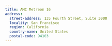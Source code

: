 ```yaml
---
title: AMC Metreon 16
address:
  street-address: 135 Fourth Street, Suite 3000
  locality: San Francisco
  region: California
  country-name: United States
  postal-code: 94103
---
```

